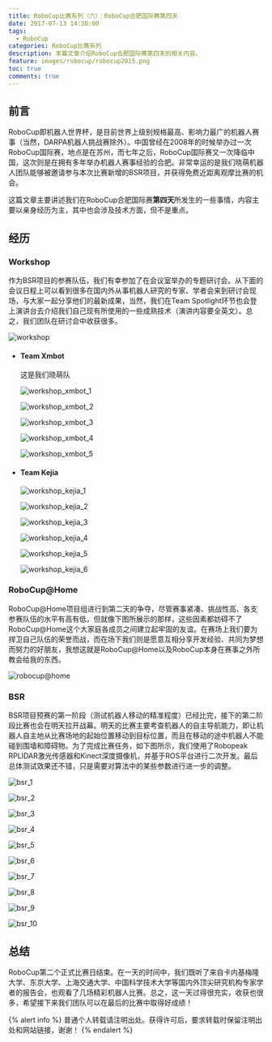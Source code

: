 ```yaml
---
title: RoboCup比赛系列（六）：RoboCup合肥国际赛第四天
date: 2017-07-13 14:30:00
tags:
  - RoboCup
categories: RoboCup比赛系列
description: 本篇文章介绍RoboCup合肥国际赛第四天的相关内容。
feature: images/robocup/robocup2015.png
toc: true
comments: true
---
```


## 前言

RoboCup即机器人世界杯，是目前世界上级别规格最高、影响力最广的机器人赛事（当然，DARPA机器人挑战赛除外）。中国曾经在2008年的时候举办过一次RoboCup国际赛，地点是在苏州，而七年之后，RoboCup国际赛又一次降临中国，这次则是在拥有多年举办机器人赛事经验的合肥。非常幸运的是我们晓萌机器人团队能够被邀请参与本次比赛新增的BSR项目，并获得免费近距离观摩比赛的机会。

这篇文章主要讲述我们在RoboCup合肥国际赛**第四天**所发生的一些事情，内容主要以亲身经历为主，其中也会涉及技术方面，但不是重点。

<!--more-->

## 经历

### Workshop

作为BSR项目的参赛队伍，我们有幸参加了在会议室举办的专题研讨会。从下面的会议日程上可以看到很多在国内外从事机器人研究的专家、学者会来到研讨会现场，与大家一起分享他们的最新成果，当然，我们在Team Spotlight环节也会登上演讲台去介绍我们自己现有所使用的一些成熟技术（演讲内容要全英文）。总之，我们团队在研讨会中收获很多。

![workshop](../../../../../images/hefei/day_4/workshop/workshop.jpg)

- #### Team Xmbot

  这是我们晓萌队

  ![workshop_xmbot_1](../../../../../images/hefei/day_4/workshop/workshop_xmbot_1.jpg)

  ![workshop_xmbot_2](../../../../../images/hefei/day_4/workshop/workshop_xmbot_2.jpg)

  ![workshop_xmbot_3](../../../../../images/hefei/day_4/workshop/workshop_xmbot_3.jpg)

  ![workshop_xmbot_4](../../../../../images/hefei/day_4/workshop/workshop_xmbot_4.jpg)

  ![workshop_xmbot_5](../../../../../images/hefei/day_4/workshop/workshop_xmbot_5.jpg)

- #### Team Kejia

  ![workshop_kejia_1](../../../../../images/hefei/day_4/workshop/workshop_kejia_1.jpg)

  ![workshop_kejia_2](../../../../../images/hefei/day_4/workshop/workshop_kejia_2.jpg)

  ![workshop_kejia_3](../../../../../images/hefei/day_4/workshop/workshop_kejia_3.jpg)

  ![workshop_kejia_4](../../../../../images/hefei/day_4/workshop/workshop_kejia_4.jpg)

  ![workshop_kejia_5](../../../../../images/hefei/day_4/workshop/workshop_kejia_5.jpg)

  ![workshop_kejia_6](../../../../../images/hefei/day_4/workshop/workshop_kejia_6.jpg)

### RoboCup@Home

RoboCup@Home项目组进行到第二天的争夺，尽管赛事紧凑、挑战性高、各支参赛队伍的水平有高有低，但就像下图所展示的那样，这些因素都妨碍不了RoboCup@Home这个大家庭各成员之间建立起牢固的友谊。在赛场上我们要为捍卫自己队伍的荣誉而战，而在场下我们则是愿意互相分享开发经验、共同为梦想而努力的好朋友，我想这就是RoboCup@Home以及RoboCup本身在赛事之外所教会给我的东西。

![robocup@home](../../../../../images/hefei/day_4/robocup@home/robocup@home.jpg)

### BSR

BSR项目预赛的第一阶段（测试机器人移动的精准程度）已经比完，接下的第二阶段比赛也会在明天拉开战幕。明天的比赛主要考查机器人的自主导航能力，即让机器人自主地从比赛场地的起始位置移动到目标位置，而且在移动的途中机器人不能碰到围墙和障碍物。为了完成比赛任务，如下图所示，我们使用了Robopeak RPLIDAR激光传感器和Kinect深度摄像机，并基于ROS平台进行二次开发。最后总体测试效果还不错，只是需要对算法中的某些参数进行进一步的调整。

![bsr_1](../../../../../images/hefei/day_4/bsr/bsr_1.jpg)

![bsr_2](../../../../../images/hefei/day_4/bsr/bsr_2.jpg)

![bsr_3](../../../../../images/hefei/day_4/bsr/bsr_3.jpg)

![bsr_4](../../../../../images/hefei/day_4/bsr/bsr_4.jpg)

![bsr_5](../../../../../images/hefei/day_4/bsr/bsr_5.jpg)

![bsr_6](../../../../../images/hefei/day_4/bsr/bsr_6.jpg)

![bsr_7](../../../../../images/hefei/day_4/bsr/bsr_7.jpg)

![bsr_8](../../../../../images/hefei/day_4/bsr/bsr_8.jpg)

![bsr_9](../../../../../images/hefei/day_4/bsr/bsr_9.jpg)

![bsr_10](../../../../../images/hefei/day_4/bsr/bsr_10.jpg)

## 总结

RoboCup第二个正式比赛日结束。在一天的时间中，我们既听了来自卡内基梅隆大学、东京大学、上海交通大学、中国科学技术大学等国内外顶尖研究机构专家学者的报告会，也观看了几场精彩机器人比赛。总之，这一天过得很充实，收获也很多，希望接下来我们团队可以在最后的比赛中取得好成绩！

{% alert info %}
普通个人转载请注明出处。获得许可后，要求转载时保留注明出处和网站链接，谢谢！
{% endalert %}
